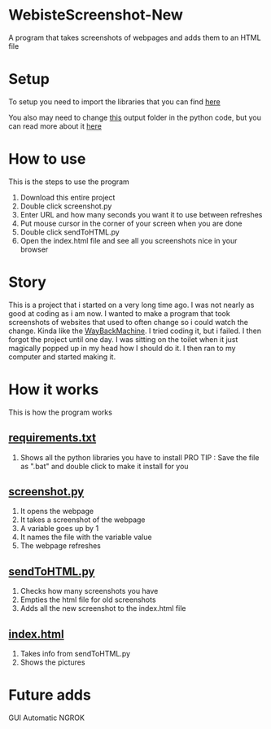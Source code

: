# WebisteScreenshot-New
A program that takes screenshots of webpages and adds them to an HTML file


# Setup
To setup you need to import the libraries that you can find [here](requirements.txt)

You also may need to change [this](https://github.com/HermanErKu/WebisteScreenshot/blob/main/screenshot.py#L28) output folder in the python code, but you can read more about it [here]()

# How to use
This is the steps to use the program
1. Download this entire project
2. Double click screenshot.py
3. Enter URL and how many seconds you want it to use between refreshes
4. Put mouse cursor in the corner of your screen when you are done
5. Double click sendToHTML.py
6. Open the index.html file and see all you screenshots nice in your browser

# Story
This is a project that i started on a very long time ago. I was not nearly as good at coding as i am now. I wanted to make a program that took screenshots of websites that used to often change so i could watch the change. Kinda like the [WayBackMachine](). I tried coding it, but i failed. I then forgot the project until one day. I was sitting on the toilet when it just magically popped up in my head how I should do it. I then ran to my computer and started making it.

# How it works
This is how the program works

## [requirements.txt]()
1. Shows all the python libraries you have to install
PRO TIP : Save the file as ".bat" and double click to make it install for you

## [screenshot.py]()
1. It opens the webpage
2. It takes a screenshot of the webpage
3. A variable goes up by 1
4. It names the file with the variable value
5. The webpage refreshes

## [sendToHTML.py]()
1. Checks how many screenshots you have
2. Empties the html file for old screenshots
3. Adds all the new screenshot to the index.html file

## [index.html]()
1. Takes info from  sendToHTML.py
2. Shows the pictures


# Future adds
GUI
Automatic NGROK
